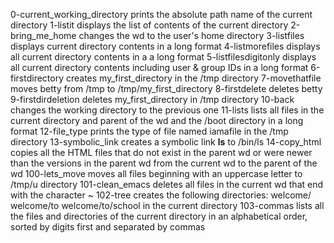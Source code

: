 0-current_working_directory prints the absolute path name of the current directory
1-listit displays the list of contents of the current directory
2-bring_me_home changes the wd to the user's home directory
3-listfiles displays current directory contents in a long format
4-listmorefiles displays all current directory contents in a a long format
5-listfilesdigitonly displays all current directory contents including user & group IDs in a long format
6-firstdirectory creates my_first_directory in the /tmp directory
7-movethatfile moves betty from /tmp to /tmp/my_first_directory
8-firstdelete deletes betty
9-firstdirdeletion deletes my_first_directory in /tmp directory
10-back changes the working directory to the previous one
11-lists lists all files in the current directory and parent of the wd and the /boot directory in a long format
12-file_type prints the type of file named iamafile in the /tmp directory
13-symbolic_link creates a symbolic link __ls__ to /bin/ls
14-copy_html copies all the HTML files that do not exist in the parent wd or were newer than the versions in the parent wd from the current wd to the parent of the wd
100-lets_move moves all files beginning with an uppercase letter to /tmp/u directory
101-clean_emacs deletes all files in the current wd that end with the character ~
102-tree creates the following directories: welcome/ welcome/to welcome/to/school in the current directory
103-commas lists all the files and directories of the current directory in an alphabetical order, sorted by digits first and separated by commas
